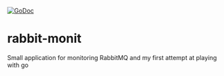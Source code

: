 [![GoDoc](https://godoc.org/github.com/c-datculescu/rabbit-monit?status.svg)](https://godoc.org/github.com/c-datculescu/rabbit-monit)
# rabbit-monit
Small application for monitoring RabbitMQ and my first attempt at playing with go
